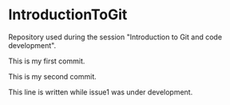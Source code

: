 # IntroductionToGit
Repository used during the session "Introduction to Git and code development".

This is my first commit.

This is my second commit.

This line is written while issue1 was under development.
